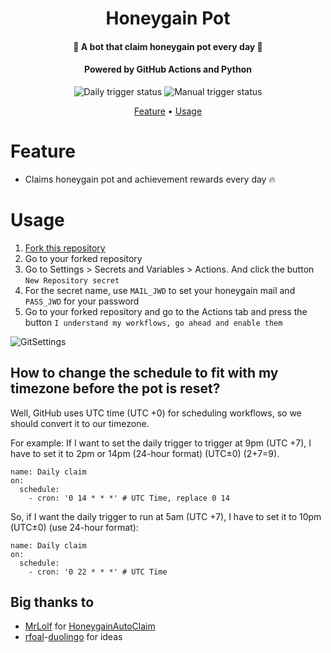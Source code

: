 <h1 align="center">Honeygain Pot</h1>
<h4 align="center">🐝 A bot that claim honeygain pot every day 🍯</h4>
<h4 align="center">Powered by GitHub Actions and Python</h4>
<p align="center">
<img alt="Daily trigger status" src="https://github.com/gorouflex/HoneygainPot/actions/workflows/daily.yml/badge.svg">
<img alt="Manual trigger status" src="https://github.com/gorouflex/HoneygainPot/actions/workflows/manual.yml/badge.svg">
<p align="center">
  <a href="#feature">Feature</a>
  •
  <a href="#usage">Usage</a>     
</p>

# Feature 
- Claims honeygain pot and achievement rewards every day 🔥
# Usage 

  1. [Fork this repository](https://github.com/gorouflex/honeygainpot/fork)  
  2. Go to your forked repository
  3. Go to Settings > Secrets and Variables > Actions. And click the button `New Repository secret`
  4. For the secret name, use `MAIL_JWD` to set your honeygain mail and `PASS_JWD` for your password
  5. Go to your forked repository and go to the Actions tab and press the button `I understand my workflows, go ahead and enable them`

![GitSettings](https://github.com/gorouflex/HoneygainPot/assets/98001973/d8d33621-5717-488d-9a80-6db395c8ac9d)

## How to change the schedule to fit with my timezone before the pot is reset?

Well, GitHub uses UTC time (UTC +0) for scheduling workflows, so we should convert it to our timezone.

For example: If I want to set the daily trigger to trigger at 9pm (UTC +7), I have to set it to 2pm or 14pm (24-hour format) (UTC±0) (2+7=9).

```
name: Daily claim
on:
  schedule:
    - cron: '0 14 * * *' # UTC Time, replace 0 14
```
So, if I want the daily trigger to run at 5am (UTC +7), I have to set it to 10pm (UTC±0) (use 24-hour format):
```
name: Daily claim
on:
  schedule:
    - cron: '0 22 * * *' # UTC Time
```
## Big thanks to
- [MrLolf](https://github.com/MrLoLf/) for [HoneygainAutoClaim](https://github.com/MrLoLf/HoneygainAutoClaim)
- [rfoal](https://github.com/rfoel/)-[duolingo](https://github.com/rfoel/duolingo) for ideas

